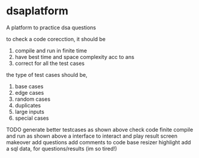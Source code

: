 # dsaplatform
A platform to practice dsa questions

to check a code corecction,
it should be

1. compile and run in finite time
2. have best time and space complexity acc to ans
3. correct for all the test cases

the type of test cases should be,

1. base cases
2. edge cases
3. random cases
4. duplicates
5. large inputs
6. special cases

TODO
generate better testcases as shown above
check code finite compile and run as shown above
a interface to interact and play
result screen makeover
add questions
add comments to code base
resizer highlight
add a sql data, for questions/results (im so tired!)